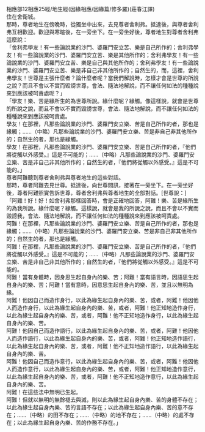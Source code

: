 相應部12相應25經/地生經(因緣相應/因緣篇/修多羅)(莊春江譯)  
住在舍衛城。  
那時，尊者地生在傍晚時，從獨坐中出來，去見尊者舍利弗。抵達後，與尊者舍利弗互相歡迎。歡迎與寒暄後，在一旁坐下。在一旁坐好後，尊者地生對尊者舍利弗這麼說：  
「舍利弗學友！有一些論說業的沙門、婆羅門安立苦、樂是自己所作的；舍利弗學友！有一些論說業的沙門、婆羅門安立苦、樂是其他所作的；舍利弗學友！有一些論說業的沙門、婆羅門安立苦、樂是自己與其他所作的；舍利弗學友！有一些論說業的沙門、婆羅門安立苦、樂是非自己非其他所作的；自然生的，而，這裡，舍利弗學友！世尊是主張什麼者？論什麼者呢？當我們解說時，怎樣才會是世尊的所說之說？而且不會以不實而毀謗世尊，會法、隨法地解說，而不讓任何如法的種種說來到應該被呵責處呢？」  
「學友！樂、苦是緣所生的為世尊所說。緣什麼呢？緣觸。像這樣說，就會是世尊的所說之說，而且不會以不實而毀謗世尊，會法、隨法地解說，而不讓任何如法的種種說來到應該被呵責處。  
學友！在那裡，凡那些論說業的沙門、婆羅門安立樂、苦是自己所作的者，那也是緣觸；……（中略）凡那些論說業的沙門、婆羅門安立樂、苦是非自己非其他所作的；自然生的者，那也是緣觸。  
學友！在那裡，凡那些論說業的沙門、婆羅門安立樂、苦是自己所作的者，『他們將從觸以外感受。』這是不可能的；……（中略）凡那些論說業的沙門、婆羅門安立樂、苦是非自己非其他所作的；自然生的者，『他們將從觸以外感受。』這是不可能的。」  
尊者阿難聽到尊者舍利弗與尊者地生的這些對話。  
那時，尊者阿難去見世尊。抵達後，向世尊問訊，接著在一旁坐下。在一旁坐好後，尊者阿難照實告訴世尊，尊者舍利弗與尊者地生的全部對話。[世尊說：]  
「阿難！好！好！如舍利弗那樣回答時，會是正確地回答，阿難！樂、苦是緣所生的為我所說。緣什麼呢？緣觸。這樣說，就會是我的所說之說，而且不會以不實而毀謗我，會法、隨法地解說，而不讓任何如法的種種說來到應該被呵責處。  
阿難！在那裡，凡那些論說業的沙門、婆羅門安立樂、苦是自己所作的者，那也是緣觸；……（中略）凡那些論說業的沙門、婆羅門安立樂、苦是非自己非其他所作的；自然生的者，那也是緣觸。  
阿難！在那裡，凡那些論說業的沙門、婆羅門安立樂、苦是自己所作的者，『他們將從觸以外感受。』這是不可能的；……（中略）凡那些論說業的沙門、婆羅門安立樂、苦是非自己非其他所作的；自然生的者，『他們將從觸以外感受。』這是不可能的。  
阿難！當有身體時，因身思生起自身內的樂、苦；阿難！當有語言時，因語思生起自身內的樂、苦；阿難！當有意時，因意思生起自身內的樂、苦，並且以無明為緣。  
阿難！他因自己而造作身行，以此為緣生起自身內的樂、苦，或者，阿難！他因他人而造作身行，以此為緣生起自身內的樂、苦，或者，阿難！他正知地造作身行，以此為緣生起自身內的樂、苦，或者，阿難！他不正知地造作身行，以此為緣生起自身內的樂、苦。  
阿難！他因自己而造作語行，以此為緣生起自身內的樂、苦，或者，阿難！他因他人而造作語行，以此為緣生起自身內的樂、苦，或者，阿難！他正知地造作語行，以此為緣生起自身內的樂、苦，或者，阿難！他不正知地造作語行，以此為緣生起自身內的樂、苦。  
阿難！他因自己而造作意行，以此為緣生起自身內的樂、苦，或者，阿難！他因他人而造作意行，以此為緣生起自身內的樂、苦，或者，阿難！他正知地造作意行，以此為緣生起自身內的樂、苦，或者，阿難！他不正知地造作意行，以此為緣生起自身內的樂、苦。  
阿難！在這些法中無明已生起。  
阿難！但就以無明的無餘褪去與滅，則以此為緣生起自身內樂、苦的身體不存在；以此為緣生起自身內樂、苦的言語不存在；以此為緣生起自身內樂、苦的意不存在；……（中略）的田不存在；……（中略）的地不存在；……（中略）的處不存在；以此為緣生起自身內樂、苦的作務不存在。」  
  
  
